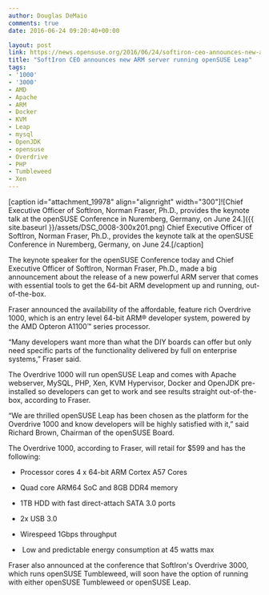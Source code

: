```yaml
---
author: Douglas DeMaio
comments: true
date: 2016-06-24 09:20:40+00:00

layout: post
link: https://news.opensuse.org/2016/06/24/softiron-ceo-announces-new-arm-server-running-opensuse-leap/
title: "SoftIron CEO announces new ARM server running openSUSE Leap"
tags:
- '1000'
- '3000'
- AMD
- Apache
- ARM
- Docker
- KVM
- Leap
- mysql
- OpenJDK
- opensuse
- Overdrive
- PHP
- Tumbleweed
- Xen
---
```

[caption id="attachment_19978" align="alignright" width="300"]![Chief Executive Officer of SoftIron, Norman Fraser, Ph.D., provides the keynote talk at the openSUSE Conference in Nuremberg, Germany, on June 24.]({{ site.baseurl }}/assets/DSC_0008-300x201.png) Chief Executive Officer of SoftIron, Norman Fraser, Ph.D., provides the keynote talk at the openSUSE Conference in Nuremberg, Germany, on June 24.[/caption]

The keynote speaker for the openSUSE Conference today and Chief Executive Officer of SoftIron, Norman Fraser, Ph.D., made a big announcement about the release of a new powerful ARM server that comes with essential tools to get the 64-bit ARM development up and running, out-of-the-box.

Fraser announced the availability of the affordable, feature rich Overdrive 1000, which is an entry level 64-bit ARM® developer system, powered by the AMD Opteron A1100™ series processor.

“Many developers want more than what the DIY boards can offer but only need specific parts of the functionality delivered by full on enterprise systems,” Fraser said.

The Overdrive 1000 will run openSUSE Leap and comes with Apache webserver, MySQL, PHP, Xen, KVM Hypervisor, Docker and OpenJDK pre-installed so developers can get to work and see results straight out-of-the-box, according to Fraser.

<!-- more -->“We are thrilled openSUSE Leap has been chosen as the platform for the Overdrive 1000 and know developers will be highly satisfied with it,” said Richard Brown, Chairman of the openSUSE Board.

The Overdrive 1000, according to Fraser, will retail for $599 and has the following:



 	
  * Processor cores 4 x 64-bit ARM Cortex A57 Cores

 	
  * Quad core ARM64 SoC and 8GB DDR4 memory

 	
  * 1TB HDD with fast direct-attach SATA 3.0 ports

 	
  * 2x USB 3.0

 	
  * Wirespeed 1Gbps throughput

 	
  *  Low and predictable energy consumption at 45 watts max


Fraser also announced at the conference that SoftIron's Overdrive 3000, which runs openSUSE Tumbleweed, will soon have the option of running with either openSUSE Tumbleweed or openSUSE Leap.		
